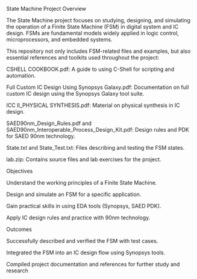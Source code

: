 State Machine Project Overview

The State Machine project focuses on studying, designing, and simulating the operation of a Finite State Machine (FSM) in digital system and IC design. FSMs are fundamental models widely applied in logic control, microprocessors, and embedded systems.

This repository not only includes FSM-related files and examples, but also essential references and toolkits used throughout the project:

CSHELL COOKBOOK.pdf: A guide to using C-Shell for scripting and automation.

Full Custom IC Design Using Synopsys Galaxy.pdf: Documentation on full custom IC design using the Synopsys Galaxy tool suite.

ICC II_PHYSICAL SYNTHESIS.pdf: Material on physical synthesis in IC design.

SAED90nm_Design_Rules.pdf and SAED90nm_Interoperable_Process_Design_Kit.pdf: Design rules and PDK for SAED 90nm technology.

State.txt and State_Test.txt: Files describing and testing the FSM states.

lab.zip: Contains source files and lab exercises for the project.

Objectives

Understand the working principles of a Finite State Machine.

Design and simulate an FSM for a specific application.

Gain practical skills in using EDA tools (Synopsys, SAED PDK).

Apply IC design rules and practice with 90nm technology.

Outcomes

Successfully described and verified the FSM with test cases.

Integrated the FSM into an IC design flow using Synopsys tools.

Compiled project documentation and references for further study and research
